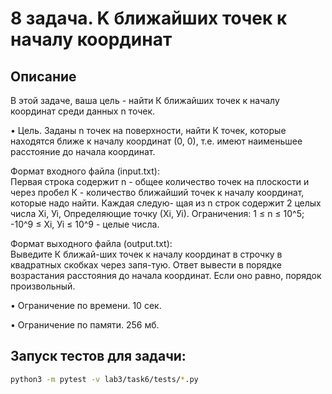 # 8 задача. K ближайших точек к началу координат
## Описание

В этой задаче, ваша цель - найти К ближайших точек к началу координат
среди данных n точек.

• Цель. Заданы n точек на поверхности, найти К точек, которые находятся ближе к началу координат (0, 0), т.е. имеют наименьшее расстояние до начала координат.

Формат входного файла (input.txt):\
Первая строка содержит n - общее количество точек на плоскости и через пробел К - количество ближайший точек к началу координат, которые надо найти. Каждая следую-
щая из n строк содержит 2 целых числа Xі, Уі, Определяющие точку (Хі, Уі).
Ограничения: 1 ≤ n ≤ 10^5; -10^9 ≤ Xi, Уі ≤ 10^9 - целые числа.

Формат выходного файла (output.txt):\
Выведите К ближай-ших точек к началу координат в строчку в квадратных скобках через запя-тую. Ответ вывести в порядке возрастания расстояния до начала координат.
Если оно равно, порядок произвольный.

• Ограничение по времени. 10 сек.

• Ограничение по памяти. 256 мб.

## Запуск тестов для задачи:

```bash
python3 -m pytest -v lab3/task6/tests/*.py